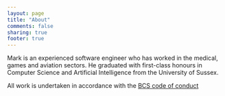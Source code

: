 ```yaml
---
layout: page
title: "About"
comments: false
sharing: true
footer: true
---
```


Mark is an experienced software engineer who has worked in the medical, games and aviation sectors. He graduated with first-class honours in Computer Science and Artificial Intelligence from the University of Sussex. 

All work is undertaken in accordance with the [BCS code of conduct][bcs]

[bcs]: http://www.bcs.org/category/6030 "BCS Code of Conduct"

